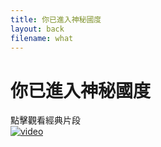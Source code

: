 ```yaml
---
title: 你已進入神秘國度
layout: back
filename: what
--- 
```


# 你已進入神秘國度

點擊觀看經典片段<br>
[![video](https://img.youtube.com/vi/qo3H-VgXmHE/hqdefault.jpg)](https://www.youtube.com/watch?v=bxqLsrlakK8)
